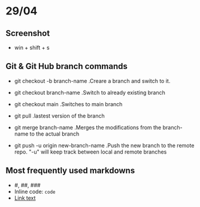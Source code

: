 # 29/04

## Screenshot

- win + shift + s


## Git & Git Hub branch commands

- git checkout -b branch-name
.Creare a branch and switch to it.

- git checkout branch-name
.Switch to already existing branch

- git checkout main
.Switches to main branch

- git pull
.lastest version of the branch

- git merge branch-name
.Merges the modifications from the branch-name to the actual branch

- git push -u origin new-branch-name
.Push the new branch to the remote repo. "-u" will keep track between local
and remote branches


## Most frequently used markdowns

- #, ##, ###
- Inline code: `code` 
- [Link text](https://example.com)